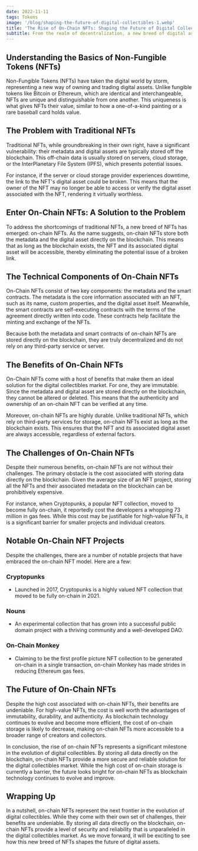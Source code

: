 ```yaml
---
date: 2022-11-11
tags: Tokens
image: '/blog/shaping-the-future-of-digital-collectibles-1.webp'
title: 'The Rise of On-Chain NFTs: Shaping the Future of Digital Collectibles'
subtitle: From the realm of decentralization, a new breed of digital assets has emerged, known as on-chain NFTs. These digital tokens, which are stored directly on the blockchain, are poised to revolutionize the way we deal with digital collectibles.
---
```


## Understanding the Basics of Non-Fungible Tokens (NFTs)

Non-Fungible Tokens (NFTs) have taken the digital world by storm, representing a new way of owning and trading digital assets. Unlike fungible tokens like Bitcoin or Ethereum, which are identical and interchangeable, NFTs are unique and distinguishable from one another. This uniqueness is what gives NFTs their value, similar to how a one-of-a-kind painting or a rare baseball card holds value.

## The Problem with Traditional NFTs

Traditional NFTs, while groundbreaking in their own right, have a significant vulnerability: their metadata and digital assets are typically stored off the blockchain. This off-chain data is usually stored on servers, cloud storage, or the InterPlanetary File System (IPFS), which presents potential issues.

For instance, if the server or cloud storage provider experiences downtime, the link to the NFT's digital asset could be broken. This means that the owner of the NFT may no longer be able to access or verify the digital asset associated with the NFT, rendering it virtually worthless.

## Enter On-Chain NFTs: A Solution to the Problem

To address the shortcomings of traditional NFTs, a new breed of NFTs has emerged: on-chain NFTs. As the name suggests, on-chain NFTs store both the metadata and the digital asset directly on the blockchain. This means that as long as the blockchain exists, the NFT and its associated digital asset will be accessible, thereby eliminating the potential issue of a broken link.

## The Technical Components of On-Chain NFTs

On-Chain NFTs consist of two key components: the metadata and the smart contracts. The metadata is the core information associated with an NFT, such as its name, custom properties, and the digital asset itself. Meanwhile, the smart contracts are self-executing contracts with the terms of the agreement directly written into code. These contracts help facilitate the minting and exchange of the NFTs.

Because both the metadata and smart contracts of on-chain NFTs are stored directly on the blockchain, they are truly decentralized and do not rely on any third-party service or server.

## The Benefits of On-Chain NFTs

On-Chain NFTs come with a host of benefits that make them an ideal solution for the digital collectibles market. For one, they are immutable. Since the metadata and digital asset are stored directly on the blockchain, they cannot be altered or deleted. This means that the authenticity and ownership of an on-chain NFT can be verified at any time.

Moreover, on-chain NFTs are highly durable. Unlike traditional NFTs, which rely on third-party services for storage, on-chain NFTs exist as long as the blockchain exists. This ensures that the NFT and its associated digital asset are always accessible, regardless of external factors.

## The Challenges of On-Chain NFTs

Despite their numerous benefits, on-chain NFTs are not without their challenges. The primary obstacle is the cost associated with storing data directly on the blockchain. Given the average size of an NFT project, storing all the NFTs and their associated metadata on the blockchain can be prohibitively expensive.

For instance, when Cryptopunks, a popular NFT collection, moved to become fully on-chain, it reportedly cost the developers a whopping 73 million in gas fees. While this cost may be justifiable for high-value NFTs, it is a significant barrier for smaller projects and individual creators.

## Notable On-Chain NFT Projects

Despite the challenges, there are a number of notable projects that have embraced the on-chain NFT model. Here are a few:

### Cryptopunks

- Launched in 2017, Cryptopunks is a highly valued NFT collection that moved to be fully on-chain in 2021.

### Nouns

- An experimental collection that has grown into a successful public domain project with a thriving community and a well-developed DAO.

### On-Chain Monkey

- Claiming to be the first profile picture NFT collection to be generated on-chain in a single transaction, on-chain Monkey has made strides in reducing Ethereum gas fees.

## The Future of On-Chain NFTs

Despite the high cost associated with on-chain NFTs, their benefits are undeniable. For high-value NFTs, the cost is well worth the advantages of immutability, durability, and authenticity. As blockchain technology continues to evolve and become more efficient, the cost of on-chain storage is likely to decrease, making on-chain NFTs more accessible to a broader range of creators and collectors.

In conclusion, the rise of on-chain NFTs represents a significant milestone in the evolution of digital collectibles. By storing all data directly on the blockchain, on-chain NFTs provide a more secure and reliable solution for the digital collectibles market. While the high cost of on-chain storage is currently a barrier, the future looks bright for on-chain NFTs as blockchain technology continues to evolve and improve.

## Wrapping Up

In a nutshell, on-chain NFTs represent the next frontier in the evolution of digital collectibles. While they come with their own set of challenges, their benefits are undeniable. By storing all data directly on the blockchain, on-chain NFTs provide a level of security and reliability that is unparalleled in the digital collectibles market. As we move forward, it will be exciting to see how this new breed of NFTs shapes the future of digital assets.

